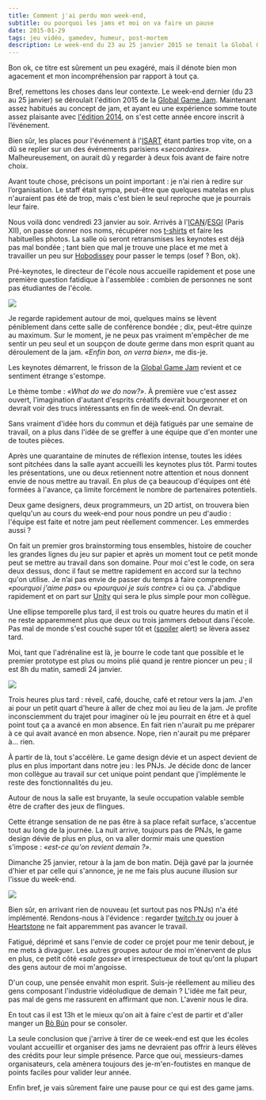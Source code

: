 ```yaml
---
title: Comment j'ai perdu mon week-end,
subtitle: ou pourquoi les jams et moi on va faire un pause
date: 2015-01-29
tags: jeu vidéo, gamedev, humeur, post-mortem
description: Le week-end du 23 au 25 janvier 2015 se tenait la Global Game Jam. Notre expérience nous a bien refroidit.
---
```


Bon ok, ce titre est sûrement un peu exagéré, mais il dénote bien mon agacement et mon incompréhension par rapport à tout ça.  

Bref, remettons les choses dans leur contexte. Le week-end dernier (du 23 au 25 janvier) se déroulait l'édition 2015 de la [Global Game Jam](http://globalgamejam.org/). Maintenant assez habitués au concept de jam, et ayant eu une expérience somme toute assez plaisante avec [l'édition 2014](https://www.flickr.com/photos/isartdigital/sets/72157640350060744/show/), on s'est cette année encore inscrit à l’événement.  

Bien sûr, les places pour l'événement à l'[ISART](http://www.isartdigital.com/) étant parties trop vite, on a dû se replier sur un des événements parisiens *«secondaires»*. Malheureusement, on aurait dû y regarder à deux fois avant de faire notre choix.  

<!--more-->

Avant toute chose, précisons un point important&nbsp;: je n’ai rien à redire sur l’organisation. Le staff était sympa, peut-être que quelques matelas en plus n'auraient pas été de trop, mais c'est bien le seul reproche que je pourrais leur faire.  

Nous voilà donc vendredi 23 janvier au soir. Arrivés à l'[ICAN](http://www.ican-design.fr/)/[ESGI](http://www.esgi.fr) (Paris XII), on passe donner nos noms, récupérer nos [t-shirts](https://twitter.com/pauljoannon/status/633896253449859075) et faire les habituelles photos. La salle où seront retransmises les keynotes est déjà pas mal bondée ; tant bien que mal je trouve une place et me met à travailler un peu sur [Hobodissey](http://mysweetwhomp.fr/tagged/hobodyssey) pour passer le temps (osef&nbsp;? Bon, ok).  

Pré-keynotes, le directeur de l'école nous accueille rapidement et pose une première question fatidique à l'assemblée&nbsp;: combien de personnes ne sont pas étudiantes de l'école.  

![](http://38.media.tumblr.com/60951150a0e1785b4f9c7454a269abe8/tumblr_inline_nixtolYAiM1t5fqs1.gif)

Je regarde rapidement autour de moi, quelques mains se lèvent péniblement dans cette salle de conférence bondée&nbsp;; dix, peut-être quinze au maximum. Sur le moment, je ne peux pas vraiment m'empêcher de me sentir un peu seul et un soupçon de doute germe dans mon esprit quant au déroulement de la jam. *«Enfin bon, on verra bien»*, me dis-je.  

Les keynotes démarrent, le frisson de la [Global Game Jam](http://globalgamejam.org/) revient et ce sentiment étrange s'estompe.  

Le thème tombe&nbsp;: *«What do we do now?»*. À première vue c'est assez ouvert, l'imagination d'autant d'esprits créatifs devrait bourgeonner et on devrait voir des trucs intéressants en fin de week-end. On devrait.

Sans vraiment d'idée hors du commun et déjà fatigués par une semaine de travail, on a plus dans l'idée de se greffer à une équipe que d'en monter une de toutes pièces.  

Après une quarantaine de minutes de réflexion intense, toutes les idées sont pitchées dans la salle ayant accueilli les keynotes plus tôt. Parmi toutes les présentations, une ou deux retiennent notre attention et nous donnent envie de nous mettre au travail. En plus de ça beaucoup d'équipes ont été formées à l'avance, ça limite forcément le nombre de partenaires potentiels.  

Deux game designers, deux programmeurs, un 2D artist, on trouvera bien quelqu'un au cours du week-end pour nous pondre un peu d'audio&nbsp;: l'équipe est faite et notre jam peut réellement commencer. Les emmerdes aussi&nbsp;?  

On fait un premier gros brainstorming tous ensembles, histoire de coucher les grandes lignes du jeu sur papier et après un moment tout ce petit monde peut se mettre au travail dans son domaine. Pour moi c'est le code, on sera deux dessus, donc il faut se mettre rapidement en accord sur la techno qu'on utilise. Je n’ai pas envie de passer du temps à faire comprendre *«pourquoi j'aime pas»* ou *«pourquoi je suis contre»* ci ou ça. J'abdique rapidement et on part sur [Unity](http://unity3d.com/) qui sera le plus simple pour mon collègue.  

Une ellipse temporelle plus tard, il est trois ou quatre heures du matin et il ne reste apparemment plus que deux ou trois jammers debout dans l'école. Pas mal de monde s'est couché super tôt et ([spoiler](http://twitter.com/itsnotaspoil/) alert) se lèvera assez tard.  

Moi, tant que l'adrénaline est là, je bourre le code tant que possible et le premier prototype est plus ou moins plié quand je rentre pioncer un peu&nbsp;; il est 8h du matin, samedi 24 janvier.  

![](http://38.media.tumblr.com/ea8c169d3e8bd304e91e8e4a7448ab4e/tumblr_inline_nixtpoQSTf1t5fqs1.gif)

Trois heures plus tard&nbsp;: réveil, café, douche, café et retour vers la jam. J'en ai pour un petit quart d'heure à aller de chez moi au lieu de la jam. Je profite inconsciemment du trajet pour imaginer où le jeu pourrait en être et à quel point tout ça a avancé en mon absence. En fait rien n'aurait pu me préparer à ce qui avait avancé en mon absence. Nope, rien n'aurait pu me préparer à… rien.  

À partir de là, tout s'accélère. Le game design dévie et un aspect devient de plus en plus important dans notre jeu&nbsp;: les PNJs. Je décide donc de lancer mon collègue au travail sur cet unique point pendant que j'implémente le reste des fonctionnalités du jeu.  

Autour de nous la salle est bruyante, la seule occupation valable semble être de crafter des jeux de flingues.  

Cette étrange sensation de ne pas être à sa place refait surface, s'accentue tout au long de la journée. La nuit arrive, toujours pas de PNJs, le game design dévie de plus en plus, on va aller dormir mais une question s'impose&nbsp;: *«est-ce qu'on revient demain&nbsp;?»*.  

Dimanche 25 janvier, retour à la jam de bon matin. Déjà gavé par la journée d'hier et par celle qui s'annonce, je ne me fais plus aucune illusion sur l'issue du week-end.  

![](http://31.media.tumblr.com/5c72f3da1c46b7846f94feafdf635984/tumblr_inline_nixtqnLGkK1t5fqs1.gif)

Bien sûr, en arrivant rien de nouveau (et surtout pas nos PNJs) n'a été implémenté. Rendons-nous à l'évidence&nbsp;: regarder [twitch.tv](http://twitch.tv) ou jouer à [Heartstone](http://eu.battle.net/hearthstone/fr/) ne fait apparemment pas avancer le travail.  

Fatigué, déprimé et sans l'envie de coder ce projet pour me tenir debout, je me mets à divaguer. Les autres groupes autour de moi m'énervent de plus en plus, ce petit côté *«sale gosse»* et irrespectueux de tout qu'ont la plupart des gens autour de moi m'angoisse.  

D'un coup, une pensée envahit mon esprit. Suis-je réellement au milieu des gens composant l'industrie vidéoludique de demain&nbsp;? L'idée me fait peur, pas mal de gens me rassurent en affirmant que non. L'avenir nous le dira.  

En tout cas il est 13h et le mieux qu'on ait à faire c'est de partir et d'aller manger un [Bò Bún](http://www.lelotus13.com/) pour se consoler.  

La seule conclusion que j'arrive à tirer de ce week-end est que les écoles voulant accueillir et organiser des jams ne devraient pas offrir à leurs élèves des crédits pour leur simple présence. Parce que oui, messieurs-dames organisateurs, cela amènera toujours des je-m'en-foutistes en manque de points faciles pour valider leur année.  

Enfin bref, je vais sûrement faire une pause pour ce qui est des game jams.  
